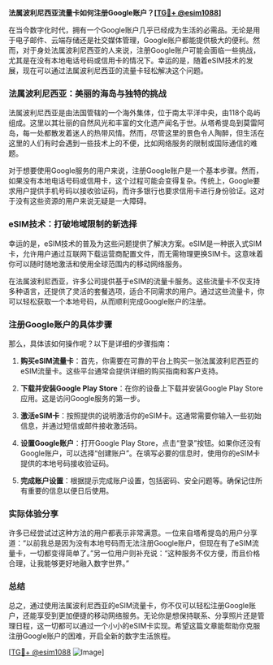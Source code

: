 **法属波利尼西亚流量卡如何注册Google账户？[[TG💪+ @esim1088](https://t.me/s/esim1088)]**

在当今数字化时代，拥有一个Google账户几乎已经成为生活的必需品。无论是用于电子邮件、云端存储还是社交媒体管理，Google账户都能提供极大的便利。然而，对于身处法属波利尼西亚的人来说，注册Google账户可能会面临一些挑战，尤其是在没有本地电话号码或信用卡的情况下。幸运的是，随着eSIM技术的发展，现在可以通过法属波利尼西亚的流量卡轻松解决这个问题。

### 法属波利尼西亚：美丽的海岛与独特的挑战

法属波利尼西亚是由法国管辖的一个海外集体，位于南太平洋中央，由118个岛屿组成。这里以其壮丽的自然风光和丰富的文化遗产闻名于世。从塔希提岛到莫雷阿岛，每一处都散发着迷人的热带风情。然而，尽管这里的景色令人陶醉，但生活在这里的人们有时会遇到一些技术上的不便，比如网络服务的限制或国际通信的难题。

对于想要使用Google服务的用户来说，注册Google账户是一个基本步骤。然而，如果没有本地电话号码或信用卡，这个过程可能会变得复杂。传统上，Google要求用户提供手机号码以接收验证码，而许多银行也要求信用卡进行身份验证。这对于没有这些资源的用户来说无疑是一大障碍。

### eSIM技术：打破地域限制的新选择

幸运的是，eSIM技术的普及为这些问题提供了解决方案。eSIM是一种嵌入式SIM卡，允许用户通过互联网下载运营商配置文件，而无需物理更换SIM卡。这意味着你可以随时随地激活和使用全球范围内的移动网络服务。

在法属波利尼西亚，许多公司提供基于eSIM的流量卡服务。这些流量卡不仅支持多种语言，还提供了灵活的套餐选项，适合不同需求的用户。通过这些流量卡，你可以轻松获取一个本地号码，从而顺利完成Google账户的注册。

### 注册Google账户的具体步骤

那么，具体该如何操作呢？以下是详细的步骤指南：

1. **购买eSIM流量卡**：首先，你需要在可靠的平台上购买一张法属波利尼西亚的eSIM流量卡。这些平台通常会提供详细的购买指南和客户支持。

2. **下载并安装Google Play Store**：在你的设备上下载并安装Google Play Store应用。这是访问Google服务的第一步。

3. **激活eSIM卡**：按照提供的说明激活你的eSIM卡。这通常需要你输入一些初始信息，并通过短信或邮件接收激活码。

4. **设置Google账户**：打开Google Play Store，点击“登录”按钮。如果你还没有Google账户，可以选择“创建账户”。在填写必要的信息时，使用你的eSIM卡提供的本地号码接收验证码。

5. **完成账户设置**：根据提示完成账户设置，包括密码、安全问题等。确保记住所有重要的信息以便日后使用。

### 实际体验分享

许多已经尝试过这种方法的用户都表示非常满意。一位来自塔希提岛的用户分享道：“以前我总是因为没有本地号码而无法注册Google账户，但现在有了eSIM流量卡，一切都变得简单了。”另一位用户则补充说：“这种服务不仅方便，而且价格合理，让我能够更好地融入数字世界。”

### 总结

总之，通过使用法属波利尼西亚的eSIM流量卡，你不仅可以轻松注册Google账户，还能享受到更加便捷的移动网络服务。无论你是想保持联系、分享照片还是管理日程，这一切都可以通过一个小小的eSIM卡实现。希望这篇文章能帮助你克服注册Google账户的困难，开启全新的数字生活旅程。

[[TG💪+ @esim1088](https://t.me/s/esim1088) ![Image](https://i.postimg.cc/4NQfJmqS/Snipaste-2025-05-13-00-14-12.png)]